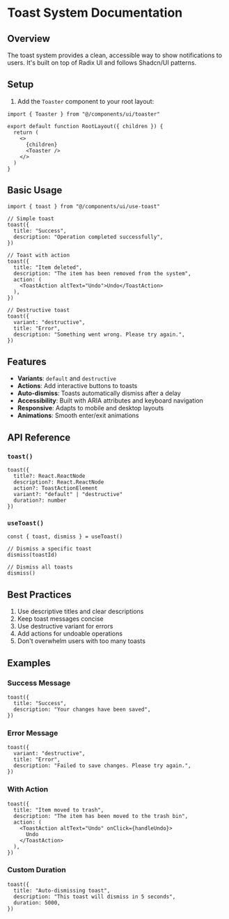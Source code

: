 # Toast System Documentation

## Overview
The toast system provides a clean, accessible way to show notifications to users. It's built on top of Radix UI and follows Shadcn/UI patterns.

## Setup
1. Add the `Toaster` component to your root layout:
```tsx
import { Toaster } from "@/components/ui/toaster"

export default function RootLayout({ children }) {
  return (
    <>
      {children}
      <Toaster />
    </>
  )
}
```

## Basic Usage
```tsx
import { toast } from "@/components/ui/use-toast"

// Simple toast
toast({
  title: "Success",
  description: "Operation completed successfully",
})

// Toast with action
toast({
  title: "Item deleted",
  description: "The item has been removed from the system",
  action: (
    <ToastAction altText="Undo">Undo</ToastAction>
  ),
})

// Destructive toast
toast({
  variant: "destructive",
  title: "Error",
  description: "Something went wrong. Please try again.",
})
```

## Features
- **Variants**: `default` and `destructive`
- **Actions**: Add interactive buttons to toasts
- **Auto-dismiss**: Toasts automatically dismiss after a delay
- **Accessibility**: Built with ARIA attributes and keyboard navigation
- **Responsive**: Adapts to mobile and desktop layouts
- **Animations**: Smooth enter/exit animations

## API Reference

### `toast()`
```tsx
toast({
  title?: React.ReactNode
  description?: React.ReactNode
  action?: ToastActionElement
  variant?: "default" | "destructive"
  duration?: number
})
```

### `useToast()`
```tsx
const { toast, dismiss } = useToast()

// Dismiss a specific toast
dismiss(toastId)

// Dismiss all toasts
dismiss()
```

## Best Practices
1. Use descriptive titles and clear descriptions
2. Keep toast messages concise
3. Use destructive variant for errors
4. Add actions for undoable operations
5. Don't overwhelm users with too many toasts

## Examples

### Success Message
```tsx
toast({
  title: "Success",
  description: "Your changes have been saved",
})
```

### Error Message
```tsx
toast({
  variant: "destructive",
  title: "Error",
  description: "Failed to save changes. Please try again.",
})
```

### With Action
```tsx
toast({
  title: "Item moved to trash",
  description: "The item has been moved to the trash bin",
  action: (
    <ToastAction altText="Undo" onClick={handleUndo}>
      Undo
    </ToastAction>
  ),
})
```

### Custom Duration
```tsx
toast({
  title: "Auto-dismissing toast",
  description: "This toast will dismiss in 5 seconds",
  duration: 5000,
})
``` 